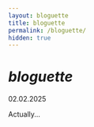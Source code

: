 ```yaml
---
layout: bloguette
title: bloguette
permalink: /bloguette/
hidden: true
---
```

<head>
		<link rel="stylesheet" href="_layouts/bloguette.liquid">
</head>
	<body>
		<div class="headerContainer">
			<div class="centerDiv">
				<h1><i>bloguette</i></h1>
				<div class="post">
					<p class="date">02.02.2025</p>
         Actually...
     </div>
	</body>
